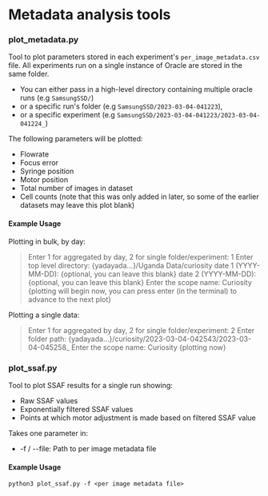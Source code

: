 # Metadata analysis tools

### plot_metadata.py
Tool to plot parameters stored in each experiment's `per_image_metadata.csv` file. All experiments run on a single instance of Oracle are stored in the same folder.
- You can either pass in a high-level directory containing multiple oracle runs (e.g `SamsungSSD/`) 
- or a specific run's folder (e.g `SamsungSSD/2023-03-04-041223`), 
- or a specific experiment (e.g `SamsungSSD/2023-03-04-041223/2023-03-04-041224_`)

The following parameters will be plotted:
- Flowrate
- Focus error
- Syringe position
- Motor position
- Total number of images in dataset
- Cell counts (note that this was only added in later, so some of the earlier datasets may leave this plot blank)

#### Example Usage
Plotting in bulk, by day:
> Enter 1 for aggregated by day, 2 for single folder/experiment: 1
> Enter top level directory: {yadayada...}/Uganda Data/curiosity
> date 1 (YYYY-MM-DD): {optional, you can leave this blank}
> date 2 (YYYY-MM-DD): {optional, you can leave this blank}
> Enter the scope name: Curiosity
> {plotting will begin now, you can press enter (in the terminal) to advance to the next plot}

Plotting a single data:
> Enter 1 for aggregated by day, 2 for single folder/experiment: 2
> Enter folder path: {yadayada...}/curiosity/2023-03-04-042543/2023-03-04-045258_
> Enter the scope name: Curiosity
> {plotting now}

### plot_ssaf.py
Tool to plot SSAF results for a single run showing:
- Raw SSAF values
- Exponentially filtered SSAF values
- Points at which motor adjustment is made based on filtered SSAF value

Takes one parameter in:
- -f / --file: Path to per image metadata file

#### Example Usage
`python3 plot_ssaf.py -f <per image metadata file>`



